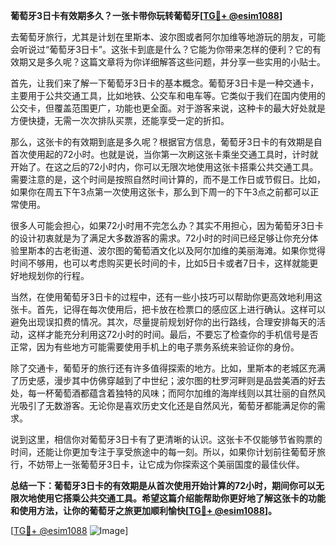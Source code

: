 **葡萄牙3日卡有效期多久？一张卡带你玩转葡萄牙[[TG💪+ @esim1088](https://t.me/s/esim1088)]**

去葡萄牙旅行，尤其是计划在里斯本、波尔图或者阿尔加维等地游玩的朋友，可能会听说过“葡萄牙3日卡”。这张卡到底是什么？它能为你带来怎样的便利？它的有效期又是多久呢？这篇文章将为你详细解答这些问题，并分享一些实用的小贴士。

首先，让我们来了解一下葡萄牙3日卡的基本概念。葡萄牙3日卡是一种交通卡，主要用于公共交通工具，比如地铁、公交车和电车等。它类似于我们在国内使用的公交卡，但覆盖范围更广，功能也更全面。对于游客来说，这种卡的最大好处就是方便快捷，无需一次次排队买票，还能享受一定的折扣。

那么，这张卡的有效期到底是多久呢？根据官方信息，葡萄牙3日卡的有效期是自首次使用起的72小时。也就是说，当你第一次刷这张卡乘坐交通工具时，计时就开始了。在这之后的72小时内，你可以无限次地使用这张卡搭乘公共交通工具。需要注意的是，这个时间是按照自然时间计算的，而不是工作日或节假日。比如，如果你在周五下午3点第一次使用这张卡，那么到下周一的下午3点之前都可以正常使用。

很多人可能会担心，如果72小时用不完怎么办？其实不用担心，因为葡萄牙3日卡的设计初衷就是为了满足大多数游客的需求。72小时的时间已经足够让你充分体验里斯本的古老街道、波尔图的葡萄酒文化以及阿尔加维的美丽海滩。如果你觉得时间不够用，也可以考虑购买更长时间的卡，比如5日卡或者7日卡，这样就能更好地规划你的行程。

当然，在使用葡萄牙3日卡的过程中，还有一些小技巧可以帮助你更高效地利用这张卡。首先，记得在每次使用后，把卡放在检票口的感应区上进行确认。这样可以避免出现误扣费的情况。其次，尽量提前规划好你的出行路线，合理安排每天的活动，这样才能充分利用这72小时的时间。最后，不要忘了检查你的手机信号是否正常，因为有些地方可能需要使用手机上的电子票务系统来验证你的身份。

除了交通卡，葡萄牙的旅行还有许多值得探索的地方。比如，里斯本的老城区充满了历史感，漫步其中仿佛穿越到了中世纪；波尔图的杜罗河畔则是品尝美酒的好去处，每一杯葡萄酒都蕴含着独特的风味；而阿尔加维的海岸线则以其壮丽的自然风光吸引了无数游客。无论你是喜欢历史文化还是自然风光，葡萄牙都能满足你的需求。

说到这里，相信你对葡萄牙3日卡有了更清晰的认识。这张卡不仅能够节省购票的时间，还能让你更加专注于享受旅途中的每一刻。所以，如果你计划前往葡萄牙旅行，不妨带上一张葡萄牙3日卡，让它成为你探索这个美丽国度的最佳伙伴。

**总结一下：葡萄牙3日卡的有效期是从首次使用开始计算的72小时，期间你可以无限次地使用它搭乘公共交通工具。希望这篇介绍能帮助你更好地了解这张卡的功能和使用方法，让你的葡萄牙之旅更加顺利愉快[[TG💪+ @esim1088](https://t.me/s/esim1088)]。**

[[TG💪+ @esim1088](https://t.me/s/esim1088) ![Image](https://i.postimg.cc/4NQfJmqS/Snipaste-2025-05-13-00-14-12.png)]